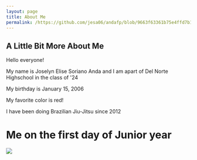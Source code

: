 ```yaml
---
layout: page
title: About Me
permalink: /https://github.com/jesa06/andafp/blob/9663f63361b75e4ffd7b14d3ed1b352ae4c50724/_pages/01_About%20me.md/ 
---
```

## A Little Bit More About Me

Hello everyone! 

My name is Joselyn Elise Soriano Anda and I am apart of Del Norte Highschool in the class of '24 

My birthday is January 15, 2006

My favorite color is red!

I have been doing Brazilian Jiu-Jitsu since 2012



# Me on the first day of Junior year #
![]({{site.baseurl}}/images/04F415CC-FD71-45FD-9609-FAC9267614FD.png)
